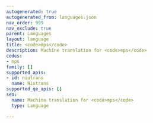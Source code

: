 ```yaml
---
autogenerated: true
autogenerated_from: languages.json
nav_order: 999
nav_exclude: true
parent: Languages
layout: language
title: <code>mps</code>
description: Machine translation for <code>mps</code>
codes:
- mps
family: []
supported_apis:
- id: niutrans
  name: Niutrans
supported_qe_apis: []
seo:
  name: Machine translation for <code>mps</code>
  type: Language

---
```


